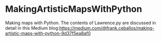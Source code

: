 # MakingArtisticMapsWithPython
 Making maps with Python. The contents of Lawrence.py are discussed in detail in this Medium blog:https://medium.com/@frank.ceballos/making-artistic-maps-with-python-9d37f5ea8af0
